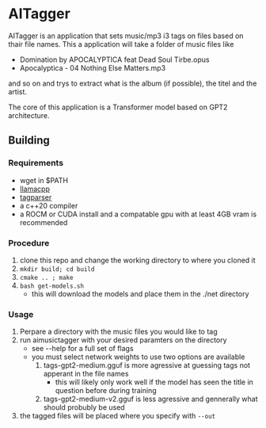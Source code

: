 # AITagger

AITagger is an application that sets music/mp3 i3 tags on files based on thair file names.
This a application will take a folder of music files like

* Domination by APOCALYPTICA feat Dead Soul Tirbe.opus
* Apocalyptica - 04 Nothing Else Matters.mp3

and so on and trys to extract what is the album (if possible), the titel and the artist.

The core of this application is a Transformer model based on GPT2 architecture.

## Building

### Requirements

* wget in $PATH
* [llamacpp](https://github.com/ggerganov/llama.cpp)
* [tagparser](https://github.com/Martchus/tagparser)
* a c++20 compiler
* a ROCM or CUDA install and a compatable gpu with at least 4GB vram is recommended


### Procedure

1. clone this repo and change the working directory to where you cloned it
2. `mkdir build; cd build`
3. `cmake .. ; make`
4. `bash get-models.sh`
	* this will download the models and place them in the ./net directory

### Usage

1. Perpare a directory with the music files you would like to tag
2. run aimusictagger with your desired paramters on the directory
	* see --help for a full set of flags
	* you must select network weights to use two options are available
		1. tags-gpt2-medium.gguf is more agressive at guessing tags not apperant in the file names
			* this will likely only work well if the model has seen the title in question before during training
		2. tags-gpt2-medium-v2.gguf is less agressive and gennerally what should probubly be used
3. the tagged files will be placed where you specify with `--out`

